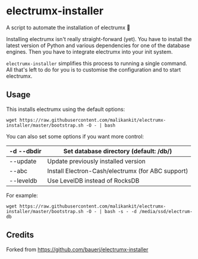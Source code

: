 # electrumx-installer
A script to automate the installation of electrumx 🤖

Installing electrumx isn't really straight-forward (yet). You have to install the latest version of Python and various dependencies for
one of the database engines. Then you have to integrate electrumx into your init system.

`electrumx-installer` simplifies this process to running a single command. All that's left to do for you
is to customise the configuration and to start electrumx.

## Usage
This installs electrumx using the default options:

    wget https://raw.githubusercontent.com/malikankit/electrumx-installer/master/bootstrap.sh -O - | bash

You can also set some options if you want more control:

| -d --dbdir | Set database directory (default: /db/)               |
|------------|------------------------------------------------------|
| --update   | Update previously installed version                  |
| --abc      | Install Electron-Cash/electrumx (for ABC support)    |
| --leveldb  | Use LevelDB instead of RocksDB                       |

For example:

    wget https://raw.githubusercontent.com/malikankit/electrumx-installer/master/bootstrap.sh -O - | bash -s - -d /media/ssd/electrum-db

     
## Credits

Forked from https://github.com/bauerj/electrumx-installer
